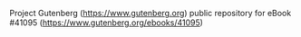 Project Gutenberg (https://www.gutenberg.org) public repository for eBook #41095 (https://www.gutenberg.org/ebooks/41095)
